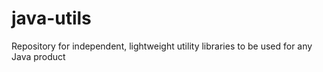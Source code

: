 # java-utils
Repository for independent, lightweight utility libraries to be used for any Java product
